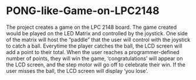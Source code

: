 # PONG-like-Game-on-LPC2148
The project creates a game on the LPC 2148 board. 
The game created would be played on the LED Matrix and controlled by the joystick. 
One side of the matrix will host the “paddle” that the user will control with the joystick to catch a ball. Everytime the player catches the ball, the LCD screen will add a point to their total. 
When the user reaches a programmer-defined number of points, they will win the game, ‘congratulations’ will appear on the LCD screen, and the step motor will go off to celebrate their win. If the user misses the ball, the LCD screen will display ‘you lose’. 

